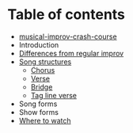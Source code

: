 # Table of contents

* [musical-improv-crash-course](README.md)
* Introduction
* [Differences from regular improv](differences-from-regular-improv.md)
* [Song structures](song-structures/README.md)
  * [Chorus](song-structures/chorus.md)
  * [Verse](song-structures/verse.md)
  * [Bridge](song-structures/bridge.md)
  * [Tag line verse](song-structures/tag-line-verse.md)
* Song forms
* Show forms
* [Where to watch](where-to-watch.md)


